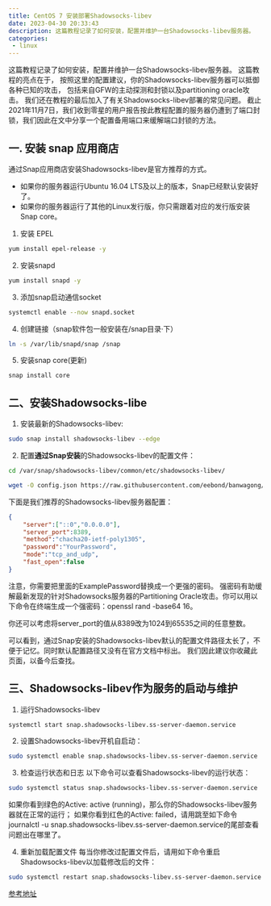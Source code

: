 ```yaml
---
title: CentOS 7 安装部署Shadowsocks-libev
date: 2023-04-30 20:33:43
description: 这篇教程记录了如何安装，配置并维护一台Shadowsocks-libev服务器。
categories: 
 - linux
---
```


这篇教程记录了如何安装，配置并维护一台Shadowsocks-libev服务器。 这篇教程的亮点在于， 按照这里的配置建议，你的Shadowsocks-libev服务器可以抵御各种已知的攻击， 包括来自GFW的主动探测和封锁以及partitioning oracle攻击。 我们还在教程的最后加入了有关Shadowsocks-libev部署的常见问题。 截止2021年11月7日，我们收到零星的用户报告按此教程配置的服务器仍遭到了端口封锁，我们因此在文中分享一个配置备用端口来缓解端口封锁的方法。

## 一. 安装 snap 应用商店
通过Snap应用商店安装Shadowsocks-libev是官方推荐的方式。
- 如果你的服务器运行Ubuntu 16.04 LTS及以上的版本，Snap已经默认安装好了。
- 如果你的服务器运行了其他的Linux发行版，你只需跟着对应的发行版安装Snap core。
1. 安装 EPEL 
```bash
yum install epel-release -y
```

2. 安装snapd
```bash
yum install snapd -y
```

3. 添加snap启动通信socket
```bash
systemctl enable --now snapd.socket
```

4. 创建链接（snap软件包一般安装在/snap目录·下）
```bash
ln -s /var/lib/snapd/snap /snap
```

5. 安装snap core(更新)
```bash
snap install core
```

## 二、安装Shadowsocks-libe

1. 安装最新的Shadowsocks-libev:
```bash
sudo snap install shadowsocks-libev --edge
```

2. 配置**通过Snap安装**的Shadowsocks-libev的配置文件：
```bash
cd /var/snap/shadowsocks-libev/common/etc/shadowsocks-libev/

wget -O config.json https://raw.githubusercontent.com/eebond/banwagong/main/shadowsocks-libev/config.json
```

下面是我们推荐的Shadowsocks-libev服务器配置：

```json
{
    "server":["::0","0.0.0.0"],
    "server_port":8389,
    "method":"chacha20-ietf-poly1305",
    "password":"YourPassword",
    "mode":"tcp_and_udp",
    "fast_open":false
}
```
注意，你需要把里面的ExamplePassword替换成一个更强的密码。 强密码有助缓解最新发现的针对Shadowsocks服务器的Partitioning Oracle攻击。你可以用以下命令在终端生成一个强密码：openssl rand -base64 16。

你还可以考虑将server_port的值从8389改为1024到65535之间的任意整数。

可以看到，通过Snap安装的Shadowsocks-libev默认的配置文件路径太长了，不便于记忆。同时默认配置路径又没有在官方文档中标出。 我们因此建议你收藏此页面，以备今后查找。

## 三、Shadowsocks-libev作为服务的启动与维护

1. 运行Shadowsocks-libev
```bash
systemctl start snap.shadowsocks-libev.ss-server-daemon.service
```

2. 设置Shadowsocks-libev开机自启动：
```bash
sudo systemctl enable snap.shadowsocks-libev.ss-server-daemon.service
```

3. 检查运行状态和日志
以下命令可以查看Shadowsocks-libev的运行状态：
```bash
sudo systemctl status snap.shadowsocks-libev.ss-server-daemon.service
```
如果你看到绿色的Active: active (running)，那么你的Shadowsocks-libev服务器就在正常的运行； 如果你看到红色的Active: failed，请用跳至如下命令journalctl -u snap.shadowsocks-libev.ss-server-daemon.service的尾部查看问题出在哪里了。

4. 重新加载配置文件
每当你修改过配置文件后，请用如下命令重启Shadowsocks-libev以加载修改后的文件：
```bash
sudo systemctl restart snap.shadowsocks-libev.ss-server-daemon.service
```


[参考地址](https://eebond.github.io/centos-7-%E5%AE%89%E8%A3%85%E9%83%A8%E7%BD%B2shadowsocks-libev/)

